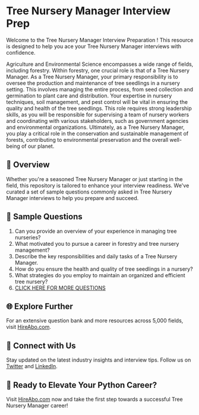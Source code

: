 # Tree Nursery Manager Interview Prep

Welcome to the Tree Nursery Manager Interview Preparation ! This resource is designed to help you ace your Tree Nursery Manager interviews with confidence.

Agriculture and Environmental Science encompasses a wide range of fields, including forestry. Within forestry, one crucial role is that of a Tree Nursery Manager. As a Tree Nursery Manager, your primary responsibility is to oversee the production and maintenance of tree seedlings in a nursery setting. This involves managing the entire process, from seed collection and germination to plant care and distribution. Your expertise in nursery techniques, soil management, and pest control will be vital in ensuring the quality and health of the tree seedlings. This role requires strong leadership skills, as you will be responsible for supervising a team of nursery workers and coordinating with various stakeholders, such as government agencies and environmental organizations. Ultimately, as a Tree Nursery Manager, you play a critical role in the conservation and sustainable management of forests, contributing to environmental preservation and the overall well-being of our planet.

## 🚀 Overview

Whether you're a seasoned Tree Nursery Manager or just starting in the field, this repository is tailored to enhance your interview readiness. We've curated a set of sample questions commonly asked in Tree Nursery Manager interviews to help you prepare and succeed.

## 📝 Sample Questions

1. Can you provide an overview of your experience in managing tree nurseries?
2. What motivated you to pursue a career in forestry and tree nursery management?
3. Describe the key responsibilities and daily tasks of a Tree Nursery Manager.
4. How do you ensure the health and quality of tree seedlings in a nursery?
5. What strategies do you employ to maintain an organized and efficient tree nursery?
6. [CLICK HERE FOR MORE QUESTIONS](https://hireabo.com/job/10_2_9/Tree%20Nursery%20Manager)

## 🌐 Explore Further

For an extensive question bank and more resources across 5,000 fields, visit [HireAbo.com](https://www.hireabo.com).

## 📱 Connect with Us

Stay updated on the latest industry insights and interview tips. Follow us on [Twitter](https://twitter.com/hireabo) and [LinkedIn](https://www.linkedin.com/in/hire-abo-3609972a8/).

## 🚀 Ready to Elevate Your Python Career?

Visit [HireAbo.com](https://www.hireabo.com) now and take the first step towards a successful Tree Nursery Manager career!